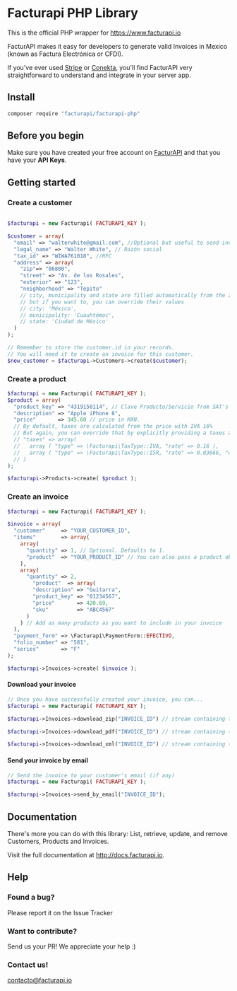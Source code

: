 Facturapi PHP Library
=========

This is the official PHP wrapper for https://www.facturapi.io

FacturAPI makes it easy for developers to generate valid Invoices in Mexico (known as Factura Electrónica or CFDI).

If you've ever used [Stripe](https://stripe.com) or [Conekta](https://conekta.io), you'll find FacturAPI very straightforward to understand and integrate in your server app.

## Install

```bash
composer require "facturapi/facturapi-php"
```

## Before you begin

Make sure you have created your free account on [FacturAPI](https://www.facturapi.io) and that you have your **API Keys**.

## Getting started

### Create a customer

```php

$facturapi = new Facturapi( FACTURAPI_KEY );

$customer = array(
  "email" => "walterwhite@gmail.com", //Optional but useful to send invoice by email
  "legal_name" => "Walter White", // Razón social
  "tax_id" => "WIWA761018", //RFC
  "address" => array(
    "zip"=> "06800",
    "street" => "Av. de los Rosales",
    "exterior" => "123",
    "neighborhood" => "Tepito"
    // city, municipality and state are filled automatically from the zip code
    // but if you want to, you can override their values
    // city: 'México',
    // municipality: 'Cuauhtémoc',
    // state: 'Ciudad de México'
  )
);

// Remember to store the customer.id in your records.
// You will need it to create an invoice for this customer.
$new_customer = $facturapi->Customers->create($customer);
```

### Create a product

```php
$facturapi = new Facturapi( FACTURAPI_KEY );
$product = array(
  "product_key" => "4319150114", // Clave Producto/Servicio from SAT's catalog. Log in to FacturAPI and use our tool to look it up.
  "description" => "Apple iPhone 8",
  "price"       => 345.60 // price in MXN.
  // By default, taxes are calculated from the price with IVA 16%
  // But again, you can override that by explicitly providing a taxes array
  // "taxes" => array(
  //   array ( "type" => \Facturapi\TaxType::IVA, "rate" => 0.16 ),
  //   array ( "type" => \Facturapi\TaxType::ISR, "rate" => 0.03666, "withholding" => true )
  // )
);

$facturapi->Products->create( $product );
```

### Create an invoice

```php
$facturapi = new Facturapi( FACTURAPI_KEY );

$invoice = array(
  "customer"     => "YOUR_CUSTOMER_ID",
  "items"        => array(
    array(
      "quantity" => 1, // Optional. Defaults to 1.
      "product"  => "YOUR_PRODUCT_ID" // You can also pass a product object instead
    ),
    array( 
      "quantity" => 2,
        "product"  => array( 
        "description" => "Guitarra",
        "product_key" => "01234567",
        "price"       => 420.69,
        "sku"         => "ABC4567"
      )
    ) // Add as many products as you want to include in your invoice
  ),
  "payment_form" => \Facturapi\PaymentForm::EFECTIVO,
  "folio_number" => "581",
  "series"       => "F"
);

$facturapi->Invoices->create( $invoice );
```

#### Download your invoice

```php
// Once you have successfully created your invoice, you can...
$facturapi = new Facturapi( FACTURAPI_KEY );

$facturapi->Invoices->download_zip("INVOICE_ID") // stream containing the PDF and XML as a ZIP file or

$facturapi->Invoices->download_pdf("INVOICE_ID") // stream containing the PDF file or

$facturapi->Invoices->download_xml("INVOICE_ID") // stream containing the XML file or
```

#### Send your invoice by email

```php
// Send the invoice to your customer's email (if any)
$facturapi = new Facturapi( FACTURAPI_KEY );

$facturapi->Invoices->send_by_email("INVOICE_ID");
```

## Documentation

There's more you can do with this library: List, retrieve, update, and remove Customers, Products and Invoices.

Visit the full documentation at http://docs.facturapi.io.

## Help

### Found a bug?

Please report it on the Issue Tracker

### Want to contribute?

Send us your PR! We appreciate your help :)

### Contact us!

contacto@facturapi.io